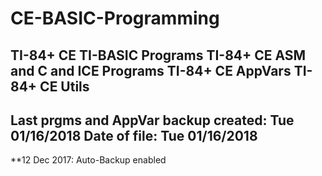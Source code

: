 # CE-BASIC-Programming
TI-84+ CE TI-BASIC Programs
TI-84+ CE ASM and C and ICE Programs
TI-84+ CE AppVars
TI-84+ CE Utils
-----------------------------------------------------
Last prgms and AppVar backup created: Tue 01/16/2018
Date of file: Tue 01/16/2018
-----------------------------------------------------
**12 Dec 2017: Auto-Backup enabled
